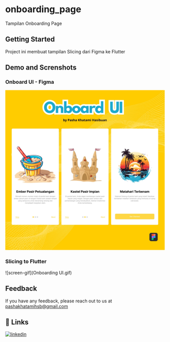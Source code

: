 # onboarding_page

Tampilan Onboarding Page

## Getting Started

Project ini membuat tampilan Slicing dari Figma ke Flutter

## Demo and Screnshots

### Onboard UI - Figma

![alt text](https://github.com/Pashakhatamihasibuan/Slicing-OnboardingUI/blob/main/Onboarding%20UI.jpg?raw=true)

### Slicing to Flutter

![screen-gif](Onboarding UI.gif)

## Feedback

If you have any feedback, please reach out to us at <pashakhatamihsb@gmail.com>

## 🔗 Links

[![linkedin](https://img.shields.io/badge/linkedin-0A66C2?style=for-the-badge&logo=linkedin&logoColor=white)](https://www.linkedin.com/in/pashakhatamihsb/)
